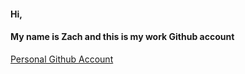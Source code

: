 #### Hi,
#### My name is Zach and this is my work Github account

[Personal Github Account](https://github.com/zmisson424)

